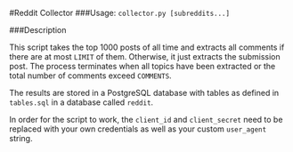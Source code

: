#Reddit Collector
###Usage:
`collector.py [subreddits...]`

###Description

This script takes the top 1000 posts of all time and extracts all comments if there are at most `LIMIT` of them. Otherwise, it just extracts the submission post. The process terminates when all topics have been extracted or the total number of comments exceed `COMMENTS`.

The results are stored in a PostgreSQL database with tables as defined in `tables.sql` in a database called `reddit`.

In order for the script to work, the `client_id` and `client_secret` need to be replaced with your own credentials as well as your custom `user_agent` string.